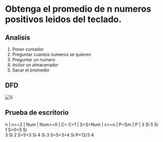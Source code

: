# Obtenga el promedio de n numeros positivos leidos del teclado.

## Analisis
1. Poner contador
2. Preguntar cuantos numeros se quieren
3. Preguntar un numero
4. Incluir un almacenador
5. Sacar el promedio

## DFD
![5](https://github.com/ReneDanielRa/Fundamentos_de_Programacion/assets/145809866/c94722ac-cbac-486b-9337-58a309ac48ca)

## Prueba de escritorio
n | n>=2 | Num | Num>=0 | C= C+1 | S=S+Num   | c<=n | P=S/n  | P |
3   Si     5       Si       1      S=0+5       Si     
           3       Si       2      S=5+3       Si
           4       Si       3      S=5+3+4     Si     P=12/3   4
